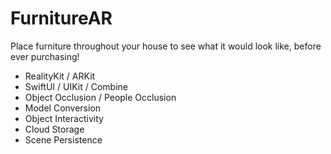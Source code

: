 # FurnitureAR

Place furniture throughout your house to see what it would look like, before ever purchasing!

- RealityKit / ARKit
- SwiftUI / UIKit / Combine
- Object Occlusion / People Occlusion
- Model Conversion
- Object Interactivity
- Cloud Storage
- Scene Persistence

